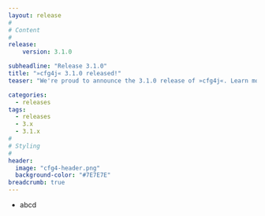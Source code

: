 ```yaml
---
layout: release
#
# Content
#
release:
    version: 3.1.0

subheadline: "Release 3.1.0"
title: "»cfg4j« 3.1.0 released!"
teaser: "We're proud to announce the 3.1.0 release of »cfg4j«. Learn more about new features in this article."

categories:
  - releases
tags:
  - releases
  - 3.x
  - 3.1.x
#
# Styling
#
header:
  image: "cfg4-header.png"
  background-color: "#7E7E7E"
breadcrumb: true
---
```


* abcd